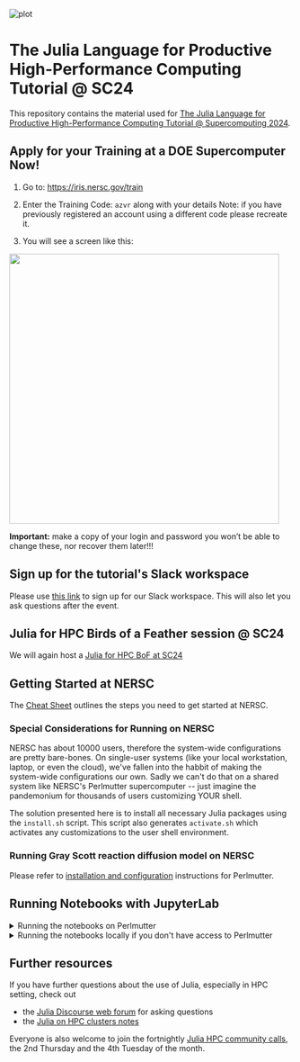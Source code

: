 ![plot](./assets/banner.png)


# The Julia Language for Productive High-Performance Computing Tutorial @ SC24

This repository contains the material used for [The Julia Language for Productive High-Performance Computing Tutorial @ Supercomputing 2024](https://sc24.conference-program.com/presentation/?id=tut130&sess=sess433).

## Apply for your Training at a DOE Supercomputer Now!

1. Go to: https://iris.nersc.gov/train

2. Enter the Training Code: `azvr` along with your details
Note: if you have previously registered an account using a different code please recreate it.

3. You will see a screen like this:
<img src="https://github.com/user-attachments/assets/40556925-1c3e-4aee-9b1f-cee721f5c1a9" width="480">

**Important:** make a copy of your login and password you won’t be able to change these, nor recover them later!!!

## Sign up for the tutorial's Slack workspace

Please use [this link](https://join.slack.com/t/juliahpctutor-7z54837/shared_invite/zt-2t4ythu1d-20M9Nw6Zzd7TAeJyZDl2oQ) to sign up for our Slack workspace. This will also let you ask questions after the event.

## Julia for HPC Birds of a Feather session @ SC24

We will again host a [Julia for HPC BoF at SC24](https://github.com/JuliaParallel/julia-hpc-bof-sc24)

## Getting Started at NERSC

The [Cheat Sheet](./Cheat%20Sheet.pdf) outlines the steps you need to get started at NERSC.  

### Special Considerations for Running on NERSC

NERSC has about 10000 users, therefore the system-wide configurations are
pretty bare-bones. On single-user systems (like your local workstation, laptop,
or even the cloud), we've fallen into the habbit of making the system-wide
configurations our own. Sadly we can't do that on a shared system like NERSC's
Perlmutter supercomputer -- just imagine the pandemonium for thousands of users
customizing YOUR shell.

The solution presented here is to install all necessary Julia packages using
the `install.sh` script. This script also generates `activate.sh` which
activates any customizations to the user shell environment.

### Running Gray Scott reaction diffusion model on NERSC

Please refer to [installation and configuration](https://juliaornl.github.io/TutorialJuliaHPC/applications/GrayScott/06-Perlmutter.html) instructions for Perlmutter.

## Running Notebooks with JupyterLab

<details>
<summary>
    Running the notebooks on Perlmutter
</summary>

### On NERSC

Jupyter on HPC is a little different from running it locally or in the cloud.
These instructiosn are based on NERSC's 
[official documentation for Jupyter](https://docs.nersc.gov/services/jupyter/) 
The key difference is that you need to use the `install.sh` script to put the
Jupyer kernel specs in the location that JupyterHub expects
(`~/.local/share/jupyter/kernels`). The `install.sh` script is fairly involved
because it tries to streamline the process by:

1. Gernerating a single-threaded and a multi-threaded kernel (the multi-threaded
   kernel is different form the single-threaded case because sets the
   `JULIA_NUM_THREADS` environment variable) from a template 
   (`nersc/jupyter/template`)

2. Generating a `activate.sh` script which activates any customizations to the
   user shell environment

### Step-By-Step Guide for setting up Juputer Kernels at NERSC:


1. Go to https://jupyter.nersc.gov and log in with your credentials -- you should see soemthing like this:
<img width="825" alt="image" src="https://github.com/user-attachments/assets/7abc3be2-1ad2-43f4-b2d1-fe6e7b5e8e5a">
You might not see the bright red “stop” button, and probably fewer rows/columns – that’s OK. Select “Server” in the “Login Node” column and “Perlmutter” row (red box)

2. After a short while, you should see a blue button (with a “+” sign) in the top left hand corner. Push it, and then select “Terminal” (you might need to scroll)
<img width="818" alt="image" src="https://github.com/user-attachments/assets/c642bfec-d525-4d87-a53b-16625e16ed81">

3. If you did everything correctly, you should see a terminal window in the left-hand tab:
<img width="793" alt="image" src="https://github.com/user-attachments/assets/a7d0a60f-e20c-465d-89c8-433fb146b5d7">

4. Clone the tutorial repository:
```sh
git clone https://github.com/JuliaParallel/julia-hpc-tutorial-sc24
```

5. Enter the tutorial folder:
```sh
git clone https://github.com/JuliaParallel/julia-hpc-tutorial-sc24
cd julia-hpc-tutorial-sc24
```

6. Run the install script:
```sh
./install.sh
```
(this might take some time – that’s OK)

</details>

<details>
<summary>
    Running the notebooks locally if you don't have access to Perlmutter
</summary>

### Locally

Clone this repository (make sure to [install Git](https://git-scm.com/book/en/v2/Getting-Started-Installing-Git)) and then enter inside the new directory by running the following commands in a terminal (we recommend using [PowerShell](https://learn.microsoft.com/en-us/powershell/scripting/overview?view=powershell-7.4) if on Windows):

```sh
git clone https://github.com/JuliaParallel/julia-hpc-tutorial-sc24
cd julia-hpc-tutorial-sc24
```

After [installing Julia](https://julialang.org/downloads/), start it with
```sh
julia --project=.
```

and then inside the Julia [REPL](https://en.wikipedia.org/wiki/Read%E2%80%93eval%E2%80%93print_loop) you can run [JupyterLab](https://jupyterlab.readthedocs.io/en/latest/) with

```julia
# Necessary only the first time, to instantiate the environment
using Pkg
Pkg.instantiate()

# Set the number of threads used by julia inside  Jupyter
ENV["JULIA_NUM_THREADS"] = "auto"

# Run JupyterLab
import IJulia
IJulia.jupyterlab()
```

This should open a tab in your default browser showing the JupyterLab interface.

### Using a Docker container

We also provide a [Docker image](https://github.com/JuliaParallel/julia-hpc-tutorial-sc24/pkgs/container/julia-hpc-tutorial-sc24) (built for `linux/amd64` and `linux/arm64`) for running the notebook, which you can pull with

```sh
docker pull ghcr.io/juliaparallel/julia-hpc-tutorial-sc24:main
```

[JupyterLab](https://jupyterlab.readthedocs.io/en/latest/) can then be run on MacOS or Linux with

```sh
docker run -p 8888:8888 ghcr.io/juliaparallel/julia-hpc-tutorial-sc24:main julia -e 'import Conda; run(`$(joinpath(Conda.SCRIPTDIR, "jupyter")) lab --allow-root --ip 0.0.0.0 --port 8888`)'
```

or if using PowerShell on Windows with

```PowerShell
docker run -p 8888:8888 ghcr.io/juliaparallel/julia-hpc-tutorial-sc24:main julia -e 'import Conda; run(`$(joinpath(Conda.SCRIPTDIR, """""jupyter""""")) lab --allow-root --ip 0.0.0.0 --port 8888`)'
```

This will launch JupyterLabl within the container, and if successful you should see a message similar to

```
    To access the server, open this file in a browser:
        file:///root/.local/share/jupyter/runtime/jpserver-13-open.html
    Or copy and paste one of these URLs:
        http://7a88b848fcf0:8888/lab?token=4775e74fd85e95632e1cfeb32753eb3d009ca0fb76fca3b0
        http://127.0.0.1:8888/lab?token=4775e74fd85e95632e1cfeb32753eb3d009ca0fb76fca3b0
```

where `4775e74fd85e95632e1cfeb32753eb3d009ca0fb76fca3b0` in the URL will be replaced with another random alphanumeric string.
The JupyterLab environment is accessed as a web app, so you should open a browser window and navigate to the `http://127.0.0.1:8888/lab?token=....` URL indicated in the message to open the JupyterLab interface.
If you get `Unable to connect` message or similar when trying to open the URL, you may need to replace the `0.0.0.0` component with `localhost`, so for the example above you would navigate to `http://localhost:8888/lab?token=4775e74fd85e95632e1cfeb32753eb3d009ca0fb76fca3b0`.

### GitHub Codespaces

> [!NOTE]
> GitHub Codespaces is a convenient environment for running notebooks on the web for free, but the resources on the free plan are limited, and parallel scaling efficiency may be be poor in some cases.

You can also take advantage of the ability of [GitHub Codespaces](https://github.com/features/codespaces) to run custom web apps.
Go go the [Codespaces page of this repository](https://github.com/JuliaParallel/julia-hpc-tutorial-sc24/codespaces), click on the green button on the top right "Create codespace on main" and wait a few seconds for the codespace to start.
In the bottom panel, go to the "Terminal" tab (other tabs should be "Problems", "Output", "Debug console", "Ports") and when you see the message (this can take a few seconds to appear after the codespace started, hold on)

```
    To access the server, open this file in a browser:
        file:///root/.local/share/jupyter/runtime/jpserver-13-open.html
    Or copy and paste one of these URLs:
        http://7a88b848fcf0:8888/lab
        http://127.0.0.1:8888/lab
```

go to the "Ports" tab, right click on the port 8888 and click on "Open in browser" (alternatively, click on the globe-shaped button under the "Forwarded Addresses" column).
This will open the JupyterLab landing page in a new tab in your browser.

If you want to make your app accessible to others (please remember to make sure there's no sensitive or private data in it!), navigate to the "Ports" tab, right click on the port 8888 and then "Port visibility" -> "Public".

The `.devcontainer` used here has been adapted from the [Julia workshop for the UCL Festival of Digital Research & Scholarship 2024](https://github.com/UCL-ARC/julia-workshop), in turn based on the [Zero-setup R workshops with GitHub Codespaces](https://github.com/revodavid/devcontainers-rstudio) repository presented at [rstudio::conf 2022](https://rstudioconf2022.sched.com/event/11iag/zero-setup-r-workshops-with-github-codespaces).

</details>

## Further resources

If you have further questions about the use of Julia, especially in HPC setting, check out

* the [Julia Discourse web forum](https://discourse.julialang.org/) for asking questions
* the [Julia on HPC clusters notes](https://juliahpc.github.io/)

Everyone is also welcome to join the fortnightly [Julia HPC community calls](https://julialang.org/community/#events), the 2nd Thursday and the 4th Tuesday of the month.
